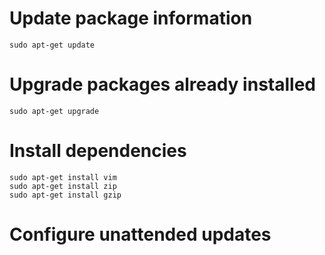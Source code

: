 
# Update package information
```
sudo apt-get update
```

# Upgrade packages already installed
```
sudo apt-get upgrade
```


# Install dependencies
```
sudo apt-get install vim
sudo apt-get install zip
sudo apt-get install gzip
```

# Configure unattended updates
#
